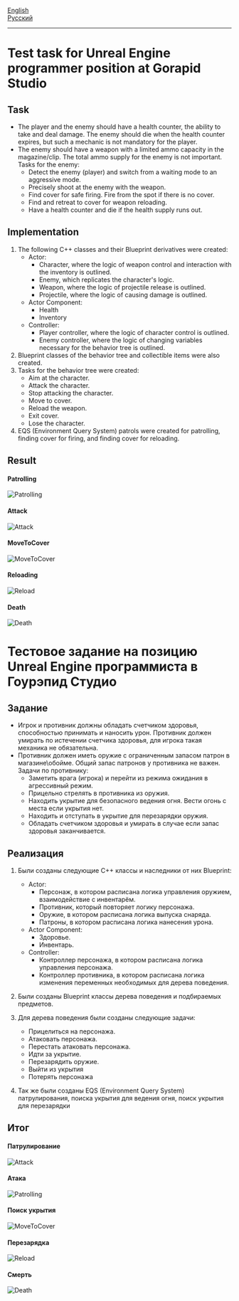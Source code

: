 [English](#test-task-for-unreal-engine-programmer-position-at-gorapid-studio)  
[Русский](#тестовое-задание-на-позицию-unreal-engine-программиста-в-гоурэпид-студио)

---

# Test task for Unreal Engine programmer position at Gorapid Studio

## Task

- The player and the enemy should have a health counter, the ability to take and deal damage. The enemy should die when the health counter expires, but such a mechanic is not mandatory for the player.
- The enemy should have a weapon with a limited ammo capacity in the magazine/clip. The total ammo supply for the enemy is not important.  
Tasks for the enemy:
  - Detect the enemy (player) and switch from a waiting mode to an aggressive mode.
  - Precisely shoot at the enemy with the weapon.
  - Find cover for safe firing. Fire from the spot if there is no cover.
  - Find and retreat to cover for weapon reloading.
  - Have a health counter and die if the health supply runs out.

## Implementation

1. The following C++ classes and their Blueprint derivatives were created:
   - Actor:
     - Character, where the logic of weapon control and interaction with the inventory is outlined.
     - Enemy, which replicates the character's logic.
     - Weapon, where the logic of projectile release is outlined.
     - Projectile, where the logic of causing damage is outlined.
   - Actor Component:
     - Health
     - Inventory
   - Controller:
     - Player controller, where the logic of character control is outlined.
     - Enemy controller, where the logic of changing variables necessary for the behavior tree is outlined.
2. Blueprint classes of the behavior tree and collectible items were also created.
3. Tasks for the behavior tree were created:
    - Aim at the character.
    - Attack the character.
    - Stop attacking the character.
    - Move to cover.
    - Reload the weapon.
    - Exit cover.
    - Lose the character.
4. EQS (Environment Query System) patrols were created for patrolling, finding cover for firing, and finding cover for reloading.

## Result

#### Patrolling

![Patrolling](Assets/Patrolling.gif)

#### Attack

![Attack](Assets/Attack.gif)

#### MoveToCover

![MoveToCover](Assets/MoveToCover.gif)

#### Reloading

![Reload](Assets/Reload.gif)

#### Death

![Death](Assets/Death.gif)


# Тестовое задание на позицию Unreal Engine программиста в Гоурэпид Студио

## Задание

- Игрок и противник должны обладать счетчиком здоровья, способностью принимать и наносить урон. Противник должен умирать по истечении счетчика здоровья, для игрока такая механика не обязательна.
- Противник должен иметь оружие с ограниченным запасом патрон в магазине\обойме. Общий запас патронов у противника не важен.  
Задачи по противнику:
  - Заметить врага (игрока) и перейти из режима ожидания в агрессивный режим.
  - Прицельно стрелять в противника из оружия.
  - Находить укрытие для безопасного ведения огня. Вести огонь с места если укрытия нет.
  - Находить и отступать в укрытие для перезарядки оружия.
  - Обладать счетчиком здоровья и умирать в случае если запас здоровья заканчивается.

## Реализация

1. Были созданы следующие С++ классы и наследники от них Blueprint:
   - Actor:
     - Персонаж, в котором расписана логика управления оружием, взаимодействие с инвентарём.
     - Противник, который повторяет логику персонажа.
     - Оружие, в котором расписана логика выпуска снаряда.
     - Патроны, в котором расписана логика нанесения урона.
   - Actor Component:
     - Здоровье.
     - Инвентарь.
   - Controller:
     - Контроллер персонажа, в котором расписана логика управления персонажа.
     - Контроллер противника, в котором расписана логика изменения переменных необходимых для дерева поведения.

2. Были созданы Blueprint классы дерева поведения и подбираемых предметов.
3. Для дерева поведения были созданы следующие задачи:
   - Прицелиться на персонажа.
   - Атаковать персонажа.
   - Перестать атаковать персонажа.
   - Идти за укрытие.
   - Перезарядить оружие.
   - Выйти из укрытия
   - Потерять персонажа
4. Так же были созданы EQS (Environment Query System) патрулирования, поиска укрытия для ведения огня, поиск укрытия для перезарядки

## Итог

#### Патрулирование

![Attack](Assets/Patrolling.gif)

#### Атака

![Patrolling](Assets/Attack.gif)

#### Поиск укрытия 

![MoveToCover](Assets/MoveToCover.gif)

#### Перезарядка

![Reload](Assets/Reload.gif)

#### Смерть

![Death](Assets/Death.gif)
